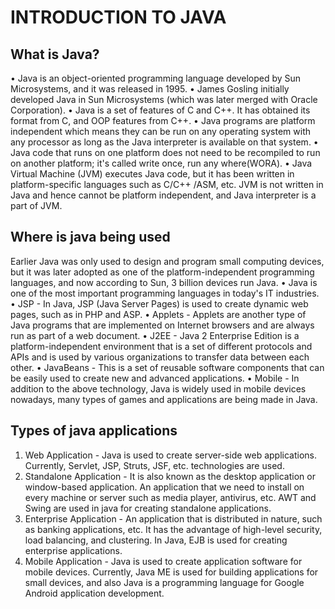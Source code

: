 # INTRODUCTION TO JAVA #
## What is Java? ##
•	Java is an object-oriented programming language developed by Sun Microsystems, and it was released in 1995.
•	James Gosling initially developed Java in Sun Microsystems (which was later merged with Oracle Corporation).
•	Java is a set of features of C and C++. It has obtained its format from C, and OOP features from C++.
•	Java programs are platform independent which means they can be run on any operating system with any processor as long as the Java interpreter is available on that system.
•	Java code that runs on one platform does not need to be recompiled to run on another platform; it's called write once, run any where(WORA).
•	Java Virtual Machine (JVM) executes Java code, but it has been written in platform-specific languages such as C/C++ /ASM, etc. JVM is not written in Java and hence cannot be platform independent, and Java interpreter is a part of JVM.
## Where is java being  used ##
Earlier Java was only used to design and program small computing devices, but it was later adopted as one of the platform-independent programming languages, and now according to Sun, 3 billion devices run Java.
•	Java is one of the most important programming languages in today's IT industries.
•	JSP - In Java, JSP (Java Server Pages) is used to create dynamic web pages, such as in PHP and ASP.
•	Applets - Applets are another type of Java programs that are implemented on Internet browsers and are always run as part of a web document.
•	J2EE - Java 2 Enterprise Edition is a platform-independent environment that is a set of different protocols and APIs and is used by various organizations to transfer data between each other.
•	JavaBeans - This is a set of reusable software components that can be easily used to create new and advanced applications.
•	Mobile - In addition to the above technology, Java is widely used in mobile devices nowadays, many types of games and applications are being made in Java.
## Types of java applications ##
1.	Web Application - Java is used to create server-side web applications. Currently, Servlet, JSP, Struts, JSF, etc. technologies are used.
2.	Standalone Application - It is also known as the desktop application or window-based application. An application that we need to install on every machine or server such as media player, antivirus, etc. AWT and Swing are used in java for creating standalone applications.
3.	Enterprise Application - An application that is distributed in nature, such as banking applications, etc. It has the advantage of high-level security, load balancing, and clustering. In Java, EJB is used for creating enterprise applications.
4.	Mobile Application - Java is used to create application software for mobile devices. Currently, Java ME is used for building applications for small devices, and also Java is a programming language for Google Android application development.


